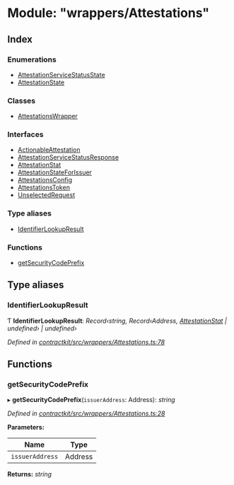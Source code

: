 # Module: "wrappers/Attestations"

## Index

### Enumerations

* [AttestationServiceStatusState](../enums/_wrappers_attestations_.attestationservicestatusstate.md)
* [AttestationState](../enums/_wrappers_attestations_.attestationstate.md)

### Classes

* [AttestationsWrapper](../classes/_wrappers_attestations_.attestationswrapper.md)

### Interfaces

* [ActionableAttestation](../interfaces/_wrappers_attestations_.actionableattestation.md)
* [AttestationServiceStatusResponse](../interfaces/_wrappers_attestations_.attestationservicestatusresponse.md)
* [AttestationStat](../interfaces/_wrappers_attestations_.attestationstat.md)
* [AttestationStateForIssuer](../interfaces/_wrappers_attestations_.attestationstateforissuer.md)
* [AttestationsConfig](../interfaces/_wrappers_attestations_.attestationsconfig.md)
* [AttestationsToken](../interfaces/_wrappers_attestations_.attestationstoken.md)
* [UnselectedRequest](../interfaces/_wrappers_attestations_.unselectedrequest.md)

### Type aliases

* [IdentifierLookupResult](_wrappers_attestations_.md#identifierlookupresult)

### Functions

* [getSecurityCodePrefix](_wrappers_attestations_.md#getsecuritycodeprefix)

## Type aliases

###  IdentifierLookupResult

Ƭ **IdentifierLookupResult**: *Record‹string, Record‹Address, [AttestationStat](../interfaces/_wrappers_attestations_.attestationstat.md) | undefined› | undefined›*

*Defined in [contractkit/src/wrappers/Attestations.ts:78](https://github.com/celo-org/celo-monorepo/blob/master/packages/sdk/contractkit/src/wrappers/Attestations.ts#L78)*

## Functions

###  getSecurityCodePrefix

▸ **getSecurityCodePrefix**(`issuerAddress`: Address): *string*

*Defined in [contractkit/src/wrappers/Attestations.ts:28](https://github.com/celo-org/celo-monorepo/blob/master/packages/sdk/contractkit/src/wrappers/Attestations.ts#L28)*

**Parameters:**

Name | Type |
------ | ------ |
`issuerAddress` | Address |

**Returns:** *string*
